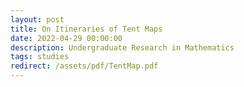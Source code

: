 ```yaml
---
layout: post
title: On Itineraries of Tent Maps
date: 2022-04-29 00:00:00
description: Undergraduate Research in Mathematics
tags: studies
redirect: /assets/pdf/TentMap.pdf
---
```

